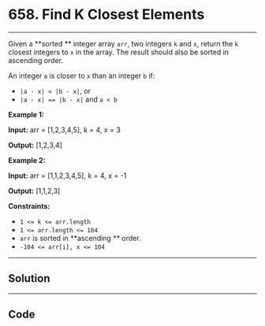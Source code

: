 # 658. Find K Closest Elements

---

Given a **sorted ** integer array `arr`, two integers `k` and `x`, return the `k` closest integers to `x` in the array. The result should also be sorted in ascending order.

An integer `a` is closer to `x` than an integer `b` if:

  * `|a - x| < |b - x|`, or
  * `|a - x| == |b - x|` and `a < b`



 

**Example 1:**

**Input:** arr = [1,2,3,4,5], k = 4, x = 3

**Output:** [1,2,3,4]

**Example 2:**

**Input:** arr = [1,1,2,3,4,5], k = 4, x = -1

**Output:** [1,1,2,3]

 

**Constraints:**

  * `1 <= k <= arr.length`
  * `1 <= arr.length <= 104`
  * `arr` is sorted in **ascending ** order.
  * `-104 <= arr[i], x <= 104`

---

## Solution



---

## Code
```python


```